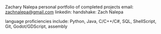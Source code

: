 Zachary Nalepa personal portfolio of completed projects
email: zachnalepa@gmail.com
linkedin:
handshake: Zach Nalepa

language proficiencies include:
Python, Java, C/C++/C#, SQL,
ShellScript, Git, Godot/GDScript,
assembly
